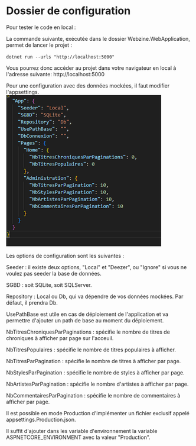 ﻿# Dossier de configuration

Pour tester le code en local :

La commande suivante, exécutée dans le dossier Webzine.WebApplication, permet de
lancer le projet :

`dotnet run --urls "http://localhost:5000"`

Vous pourrez donc accéder au projet dans votre navigateur en local à l'adresse
suivante: http://localhost:5000

Pour une configuration avec des données mockées, il faut modifier l'appsettings.
![dossier appsetting](image.png)

Les options de configuration sont les suivantes :

Seeder : il existe deux options, "Local" et "Deezer", ou "Ignore" si vous ne
voulez pas seeder la base de données.

SGBD : soit SQLite, soit SQLServer.

Repository : Local ou Db, qui va dépendre de vos données mockées. Par défaut, il
prendra Db.

UsePathBase est utile en cas de déploiement de l'application et va permettre
d'ajouter un path de base au moment du déploiement.

NbTitresChroniquesParPaginations : spécifie le nombre de titres de chroniques à
afficher par page sur l'acceuil.

NbTitresPopulaires : spécifie le nombre de titres populaires à afficher.

NbTitresParPagination : spécifie le nombre de titres à afficher par page.

NbStylesParPagination : spécifie le nombre de styles à afficher par page.

NbArtistesParPagination : spécifie le nombre d'artistes à afficher par page.

NbCommentairesParPagination : spécifie le nombre de commentaires à afficher par
page.

Il est possible en mode Production d'implémenter un fichier exclusif appelé appsettings.Production.json.

Il suffit d'ajouter dans les variable d'environnement la variable ASPNETCORE_ENVIRONMENT avec la valeur "Production".